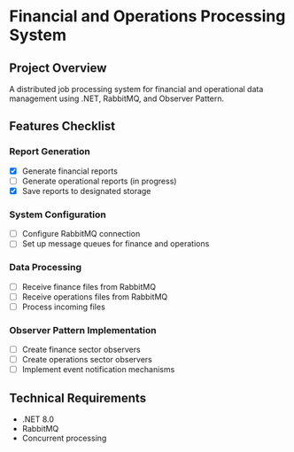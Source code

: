 # Financial and Operations Processing System

## Project Overview
A distributed job processing system for financial and operational data management using .NET, RabbitMQ, and Observer Pattern.

## Features Checklist

### Report Generation
- [x] Generate financial reports
- [ ] Generate operational reports (in progress)
- [x] Save reports to designated storage

### System Configuration
- [ ] Configure RabbitMQ connection
- [ ] Set up message queues for finance and operations

### Data Processing
- [ ] Receive finance files from RabbitMQ
- [ ] Receive operations files from RabbitMQ
- [ ] Process incoming files

### Observer Pattern Implementation
- [ ] Create finance sector observers
- [ ] Create operations sector observers
- [ ] Implement event notification mechanisms

## Technical Requirements
- .NET 8.0
- RabbitMQ
- Concurrent processing
